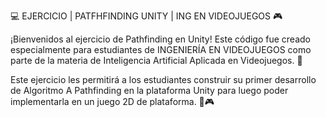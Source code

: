 💻 EJERCICIO | PATFHFINDING UNITY | ING EN VIDEOJUEGOS 🎮

¡Bienvenidos al ejercicio de Pathfinding en Unity! Este código fue creado especialmente para estudiantes de INGENIERÍA EN VIDEOJUEGOS como parte de la materia de Inteligencia Artificial Aplicada en Videojuegos. 🤖

Este ejercicio les permitirá a los estudiantes construir su primer desarrollo de Algoritmo A Pathfinding en la plataforma Unity para luego poder implementarla en un juego 2D de plataforma. 🚀🎮
